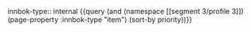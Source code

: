 
innbok-type:: internal
{{query (and (namespace [[segment 3/profile 3]]) (page-property :innbok-type "item") (sort-by priority))}}


